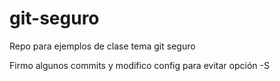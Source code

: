 # git-seguro
Repo para ejemplos de clase tema git seguro

Firmo algunos commits
 y modifico config para evitar opción -S 

